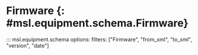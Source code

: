 # Firmware {: #msl.equipment.schema.Firmware}
::: msl.equipment.schema
    options:
        filters: ["Firmware", "from_xml", "to_xml", "version", "date"]
